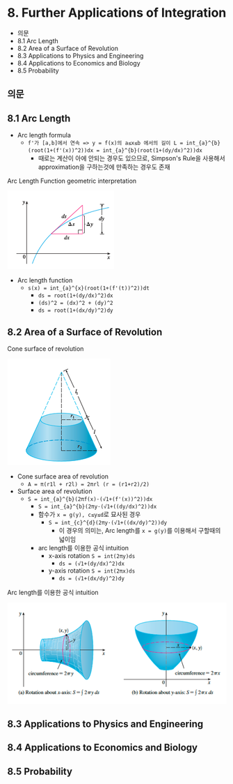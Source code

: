 # 8. Further Applications of Integration

- 의문
- 8.1 Arc Length
- 8.2 Area of a Surface of Revolution
- 8.3 Applications to Physics and Engineering
- 8.4 Applications to Economics and Biology
- 8.5 Probability

## 의문

## 8.1 Arc Length

- Arc length formula
  - `f'가 [a,b]에서 연속 => y = f(x)의 a≤x≤b 에서의 길이 L = int_{a}^{b}(root(1+(f'(x))^2))dx = int_{a}^{b}(root(1+(dy/dx)^2))dx`
    - 때로는 계산이 아에 안되는 경우도 있으므로, Simpson's Rule을 사용해서 approximation을 구하는것에 만족하는 경우도 존재

Arc Length Function geometric interpretation

![](./images/ch8/arc_length_function1.png)

- Arc length function
  - `s(x) = int_{a}^{x}(root(1+(f'(t))^2))dt`
    - `ds = root(1+(dy/dx)^2)dx`
    - `(ds)^2 = (dx)^2 + (dy)^2`
    - `ds = root(1+(dx/dy)^2)dy`

## 8.2 Area of a Surface of Revolution

Cone surface of revolution

![](./images/ch8/area_of_a_surface_revolution1.png)

- Cone surface area of revolution
  - `A = π(r1l + r2l) = 2πrl (r = (r1+r2)/2)`
- Surface area of revolution
  - `S = int_{a}^{b}(2πf(x)·(√1+(f'(x))^2))dx`
    - `S = int_{a}^{b}(2πy·(√1+((dy/dx)^2))dx`
    - 함수가 `x = g(y), c≤y≤d`로 묘사된 경우
      - `S = int_{c}^{d}(2πy·(√1+((dx/dy)^2))dy`
        - 이 경우의 의미는, Arc length를 `x = g(y)`를 이용해서 구할때의 넓이임
    - arc length를 이용한 공식 intuition
      - x-axis rotation `S = int(2πy)ds`
        - `ds = (√1+(dy/dx)^2)dx`
      - y-axis rotation `S = int(2πx)ds`
        - `ds = (√1+(dx/dy)^2)dy`

Arc length를 이용한 공식 intuition

![](./images/ch8/area_of_a_surface_revolution2.png)

## 8.3 Applications to Physics and Engineering

## 8.4 Applications to Economics and Biology

## 8.5 Probability
